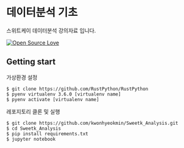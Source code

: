 # 데이터분석 기초

스위트케이 데이터분석 강의자료 입니다.

[![Open Source Love](https://badges.frapsoft.com/os/mit/mit.svg?v=102)](https://github.com/ellerbrock/open-source-badge/)

## Getting start

가상환경 설정

    $ git clone https://github.com/RustPython/RustPython
    $ pyenv virtualenv 3.6.0 [virtualenv name]
    $ pyenv activate [virtualenv name]
  
레포지토리 클론 및 실행

    $ git clone https://github.com/kwonhyeokmin/Sweetk_Analysis.git
    $ cd Sweetk_Analysis
    $ pip install requirements.txt
    $ jupyter notebook
    
